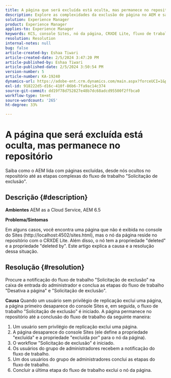 ```yaml
---
title: A página que será excluída está oculta, mas permanece no repositório
description: Explore as complexidades da exclusão de página no AEM e saiba mais sobre nós ocultos, fluxos de trabalho de "Solicitação de exclusão" e a função do administrador.
solution: Experience Manager
product: Experience Manager
applies-to: Experience Manager
keywords: KCS, console Sites, nó da página, CRXDE Lite, fluxo de trabalho, repositório
resolution: Resolution
internal-notes: null
bug: false
article-created-by: Eshaa Tiwari
article-created-date: 2/5/2024 3:47:20 PM
article-published-by: Eshaa Tiwari
article-published-date: 2/5/2024 3:50:54 PM
version-number: 5
article-number: KA-19240
dynamics-url: https://adobe-ent.crm.dynamics.com/main.aspx?forceUCI=1&pagetype=entityrecord&etn=knowledgearticle&id=1b997bd2-3dc4-ee11-9079-6045bd006268
exl-id: 918222d5-d16c-410f-86b6-7fa9ac14c374
source-git-commit: dd19f78d752827e48b7dc68adcd95500f2ffbca0
workflow-type: tm+mt
source-wordcount: '265'
ht-degree: 33%

---
```


# A página que será excluída está oculta, mas permanece no repositório


Saiba como o AEM lida com páginas excluídas, desde nós ocultos no repositório até as etapas complexas do fluxo de trabalho &quot;Solicitação de exclusão&quot;.

## Descrição {#description}


<b>Ambientes</b>
AEM as a Cloud Service, AEM 6.5

<b>Problema/Sintomas</b>

Em alguns casos, você encontra uma página que não é exibida no console do Sites (http://localhost:4502/sites.html), mas o nó da página reside no repositório com o CRXDE Lite. Além disso, o nó tem a propriedade &quot;deleted&quot; e a propriedade &quot;deleted by&quot;. Este artigo explica a causa e a resolução dessa situação.


## Resolução {#resolution}


Procure a notificação do fluxo de trabalho &quot;Solicitação de exclusão&quot; na caixa de entrada do administrador e conclua as etapas do fluxo de trabalho &quot;Desativa a página&quot; e &quot;Solicitação de exclusão&quot;.

<b>Causa</b>
Quando um usuário sem privilégio de replicação exclui uma página, a página primeiro desaparece do console Sites e, em seguida, o fluxo de trabalho &quot;Solicitação de exclusão&quot; é iniciado. A página permanece no repositório até a conclusão do fluxo de trabalho da seguinte maneira:
1. Um usuário sem privilégio de replicação exclui uma página.
2. A página desaparece do console Sites (ele define a propriedade &quot;excluída&quot; e a propriedade &quot;excluída por&quot; para o nó da página).
3. O workflow &quot;Solicitação de exclusão&quot; é iniciado.
4. Os usuários do grupo de administradores recebem a notificação do fluxo de trabalho.
5. Um dos usuários do grupo de administradores conclui as etapas do fluxo de trabalho.
6. Concluir a última etapa do fluxo de trabalho exclui o nó da página.
